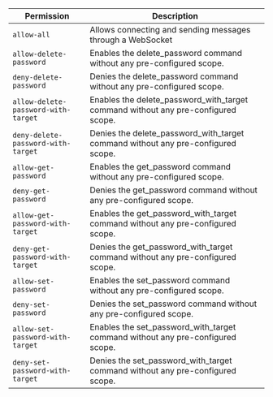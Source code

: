 | Permission | Description |
|------|-----|
|`allow-all`|Allows connecting and sending messages through a WebSocket|
|`allow-delete-password`|Enables the delete_password command without any pre-configured scope.|
|`deny-delete-password`|Denies the delete_password command without any pre-configured scope.|
|`allow-delete-password-with-target`|Enables the delete_password_with_target command without any pre-configured scope.|
|`deny-delete-password-with-target`|Denies the delete_password_with_target command without any pre-configured scope.|
|`allow-get-password`|Enables the get_password command without any pre-configured scope.|
|`deny-get-password`|Denies the get_password command without any pre-configured scope.|
|`allow-get-password-with-target`|Enables the get_password_with_target command without any pre-configured scope.|
|`deny-get-password-with-target`|Denies the get_password_with_target command without any pre-configured scope.|
|`allow-set-password`|Enables the set_password command without any pre-configured scope.|
|`deny-set-password`|Denies the set_password command without any pre-configured scope.|
|`allow-set-password-with-target`|Enables the set_password_with_target command without any pre-configured scope.|
|`deny-set-password-with-target`|Denies the set_password_with_target command without any pre-configured scope.|
